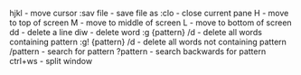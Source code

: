 hjkl - move cursor
:sav file - save file as
:clo - close current pane
H - move to top of screen
M - move to middle of screen
L - move to bottom of screen
dd - delete a line
diw - delete word
:g {pattern} /d - delete all words containing pattern
:g! {pattern} /d - delete all words not containing pattern
/pattern - search for pattern
?pattern - search backwards for pattern
ctrl+ws - split window
